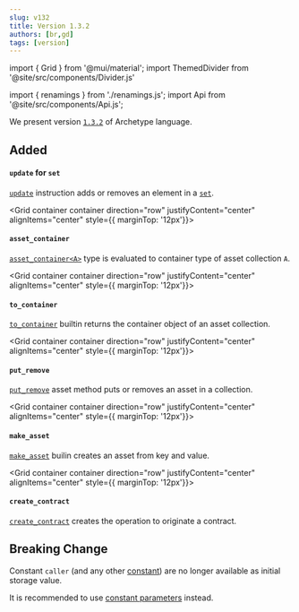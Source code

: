 ```yaml
---
slug: v132
title: Version 1.3.2
authors: [br,gd]
tags: [version]
---
```

import { Grid } from '@mui/material';
import ThemedDivider from '@site/src/components/Divider.js'

import { renamings } from './renamings.js';
import Api from '@site/src/components/Api.js';

We present version [`1.3.2`](/docs/installation) of Archetype language.

## Added

<Grid container container
  direction="row"
  justifyContent="center"
  alignItems="center">
<Grid xs={12} sm={12} md={3} >

#### `update` for `set`

</Grid>

<Grid xs={12} sm={12} md={9}>

[`update`](/docs/reference/instructions/containers#supdatee-b) instruction adds or removes an element in a [`set`](/docs/reference/types#set<T>).
</Grid>
</Grid>

<ThemedDivider />

<!--truncate-->

<Grid container container
  direction="row"
  justifyContent="center"
  alignItems="center" style={{ marginTop: '12px'}}>
<Grid xs={12} sm={12} md={3}>

#### `asset_container`

</Grid>

<Grid xs={12} sm={12} md={9}>

[`asset_container<A>`](/docs/reference/types#asset_container<A>) type is evaluated to container type of asset collection `A`.

</Grid>
</Grid>

<ThemedDivider />

<Grid container container
  direction="row"
  justifyContent="center"
  alignItems="center" style={{ marginTop: '12px'}}>
<Grid xs={12} sm={12} md={3}>

#### `to_container`

</Grid>

<Grid xs={12} sm={12} md={9}>

[`to_container`](/docs/reference/expressions/asset#ato_container) builtin returns the container object of an asset collection.

</Grid>
</Grid>

<ThemedDivider />

<Grid container container
  direction="row"
  justifyContent="center"
  alignItems="center" style={{ marginTop: '12px'}}>
<Grid xs={12} sm={12} md={3}>

#### `put_remove`

</Grid>

<Grid xs={12} sm={12} md={9}>

[`put_remove`](/docs/reference/instructions/asset#aput_removek-o) asset method puts or removes an asset in a collection.

</Grid>
</Grid>

<ThemedDivider />

<Grid container container
  direction="row"
  justifyContent="center"
  alignItems="center" style={{ marginTop: '12px'}}>
<Grid xs={12} sm={12} md={3}>

#### `make_asset`

</Grid>

<Grid xs={12} sm={12} md={9}>

[`make_asset`](/docs/reference/expressions/builtins#make_asset(k%20:%20asset_key<A>,%20v%20:%20asset_value<A>)) builin creates an asset from key and value.

</Grid>
</Grid>

<ThemedDivider />

<Grid container container
  direction="row"
  justifyContent="center"
  alignItems="center" style={{ marginTop: '12px'}}>
<Grid xs={12} sm={12} md={3}>

#### `create_contract`

</Grid>

<Grid xs={12} sm={12} md={9}>

[`create_contract`](/docs/reference/expressions/builtins#create_contract(path,%20del,%20amount,%20storage)) creates the operation to originate a contract.

</Grid>
</Grid>

## Breaking Change

Constant `caller` (and any other [constant](/docs/reference/expressions/constants)) are no longer available as initial storage value.

It is recommended to use [constant parameters](http://localhost:3000/docs/reference/declarations/contract#constant) instead.




